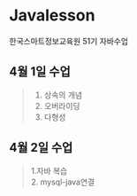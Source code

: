 # Javalesson
한국스마트정보교육원 51기 자바수업


## 4월 1일 수업

> 1. 상속의 개념<br>
> 2. 오버라이딩 <br>
> 3. 다형성

## 4월 2일 수업
> 1.자바 복습<br>
> 2. mysql-java연결